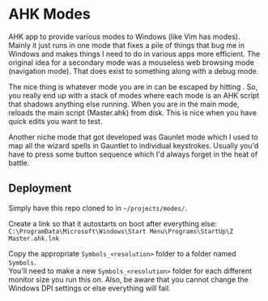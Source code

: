 # AHK Modes
AHK app to provide various modes to Windows (like Vim has modes).  Mainly it just runs in one mode that fixes a pile of things that bug me in Windows and makes things I need to do in various apps more efficient.  The original idea for a secondary mode was a mouseless web browsing mode (navigation mode).  That does exist to something along with a debug mode.

The nice thing is whatever mode you are in can be escaped by hitting <C Esc>.  So, you really end up with a stack of modes where each mode is an AHK script that shadows anything else running.  When you are in the main mode, <C Esc> reloads the main script (Master.ahk) from disk.  This is nice when you have quick edits you want to test.

Another niche mode that got developed was Gaunlet mode which I used to map all the wizard spells in Gauntlet to individual keystrokes.  Usually you'd have to press some button sequence which I'd always forget in the heat of battle.  

## Deployment

Simply have this repo cloned to in `~/projects/modes/`.

Create a link so that it autostarts on boot after everything else:<br>
`C:\ProgramData\Microsoft\Windows\Start Menu\Programs\StartUp\Z Master.ahk.lnk`

Copy the appropriate `Symbols_<resolution>` folder to a folder named `Symbols`.<br>
You'll need to make a new `Symbols_<resolution>` folder for each different monitor size you run this
on.  Also, be aware that you cannot change the Windows DPI settings or else everything will fail.


